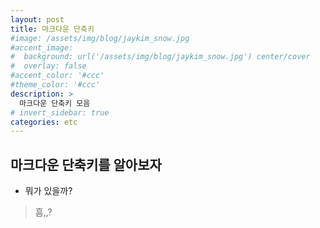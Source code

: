 ```yaml
---
layout: post
title: 마크다운 단축키 
#image: /assets/img/blog/jaykim_snow.jpg
#accent_image: 
#  background: url('/assets/img/blog/jaykim_snow.jpg') center/cover
#  overlay: false
#accent_color: '#ccc'
#theme_color: '#ccc'
description: >
  마크다운 단축키 모음
# invert_sidebar: true
categories: etc
---
```


## 마크다운 단축키를 알아보자

* 뭐가 있을까?
>흠,,?
